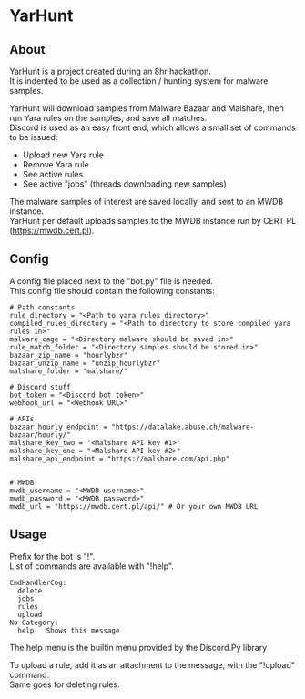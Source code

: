 # YarHunt

## About
YarHunt is a project created during an 8hr hackathon.\
It is indented to be used as a collection / hunting system for malware samples.

YarHunt will download samples from Malware Bazaar and Malshare, then run Yara rules on the samples, and save all matches.\
Discord is used as an easy front end, which allows a small set of commands to be issued:
- Upload new Yara rule
- Remove Yara rule
- See active rules
- See active "jobs" (threads downloading new samples)

The malware samples of interest are saved locally, and sent to an MWDB instance.\
YarHunt per default uploads samples to the MWDB instance run by CERT PL (https://mwdb.cert.pl).



## Config
A config file placed next to the "bot.py" file is needed.\
This config file should contain the following constants:
```
# Path constants
rule_directory = "<Path to yara rules directory>"
compiled_rules_directory = "<Path to directory to store compiled yara rules in>"
malware_cage = "<Directory malware should be saved in>"
rule_match_folder = "<Directory samples should be stored in>"
bazaar_zip_name = "hourlybzr"
bazaar_unzip_name = "unzip_hourlybzr"
malshare_folder = "malshare/"

# Discord stuff
bot_token = "<Discord bot token>"
webhook_url = "<Webhook URL>"

# APIs 
bazaar_hourly_endpoint = "https://datalake.abuse.ch/malware-bazaar/hourly/"
malshare_key_two = "<Malshare API key #1>"
malshare_key_one = "<Malshare API key #2>"
malshare_api_endpoint = "https://malshare.com/api.php"


# MWDB 
mwdb_username = "<MWDB username>"
mwdb_password = "<MWDB password>"
mwdb_url = "https://mwdb.cert.pl/api/" # Or your own MWDB URL 
```
## Usage
Prefix for the bot is "!".\
List of commands are available with "!help".

```
CmdHandlerCog:
  delete 
  jobs   
  rules  
  upload 
​No Category:
  help   Shows this message
```
The help menu is the builtin menu provided by the Discord.Py library

To upload a rule, add it as an attachment to the message, with the "!upload" command.\
Same goes for deleting rules.
